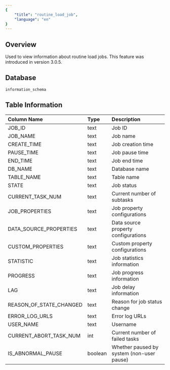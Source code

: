 ```yaml
---
{
    "title": "routine_load_job",
    "language": "en"
}
---
```


## Overview

Used to view information about routine load jobs. This feature was introduced in version 3.0.5.

## Database

`information_schema`

## Table Information

| Column Name            | Type      | Description                                |
| :-------------------- | :-------- | :----------------------------------------- |
| JOB_ID                | text      | Job ID                                     |
| JOB_NAME              | text      | Job name                                   |
| CREATE_TIME           | text      | Job creation time                          |
| PAUSE_TIME            | text      | Job pause time                             |
| END_TIME              | text      | Job end time                               |
| DB_NAME               | text      | Database name                              |
| TABLE_NAME            | text      | Table name                                 |
| STATE                 | text      | Job status                                 |
| CURRENT_TASK_NUM      | text      | Current number of subtasks                 |
| JOB_PROPERTIES        | text      | Job property configurations                |
| DATA_SOURCE_PROPERTIES| text      | Data source property configurations        |
| CUSTOM_PROPERTIES     | text      | Custom property configurations             |
| STATISTIC            | text      | Job statistics information                 |
| PROGRESS             | text      | Job progress information                   |
| LAG                  | text      | Job delay information                      |
| REASON_OF_STATE_CHANGED| text     | Reason for job status change              |
| ERROR_LOG_URLS       | text      | Error log URLs                            |
| USER_NAME            | text      | Username                                   |
| CURRENT_ABORT_TASK_NUM| int       | Current number of failed tasks             |
| IS_ABNORMAL_PAUSE    | boolean   | Whether paused by system (non-user pause)  |